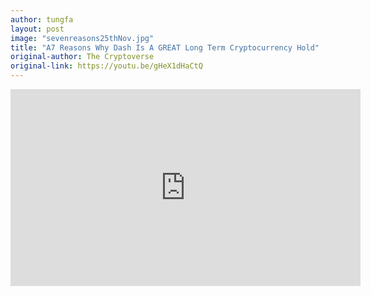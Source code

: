 ```yaml
---
author: tungfa
layout: post
image: "sevenreasons25thNov.jpg"
title: "A7 Reasons Why Dash Is A GREAT Long Term Cryptocurrency Hold"
original-author: The Cryptoverse 
original-link: https://youtu.be/gHeX1dHaCtQ
---
```


<iframe width="560" height="315" src="https://www.youtube.com/embed/gHeX1dHaCtQ" frameborder="0" gesture="media" allow="encrypted-media" allowfullscreen></iframe>
